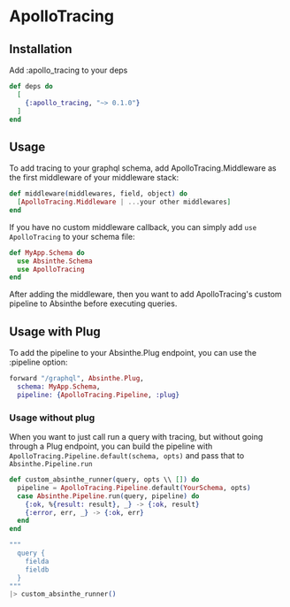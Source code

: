 # ApolloTracing

## Installation

Add :apollo_tracing to your deps
```elixir
def deps do
  [
    {:apollo_tracing, "~> 0.1.0"}
  ]
end
```

## Usage

To add tracing to your graphql schema, add ApolloTracing.Middleware as the
first middleware of your middleware stack:
```elixir
def middleware(middlewares, field, object) do
  [ApolloTracing.Middleware | ...your other middlewares]
end
```

If you have no custom middleware callback, you can simply add `use ApolloTracing` to your schema file:

```elixir
def MyApp.Schema do
  use Absinthe.Schema
  use ApolloTracing
end
```

After adding the middleware, then you want to add ApolloTracing's custom pipeline
to Absinthe before executing queries.

## Usage with Plug

To add the pipeline to your Absinthe.Plug endpoint, you can use the :pipeline option:
```elixir
forward "/graphql", Absinthe.Plug,
  schema: MyApp.Schema,
  pipeline: {ApolloTracing.Pipeline, :plug}
```

### Usage without plug
When you want to just call run a query with tracing, but without going through a Plug endpoint,
you can build the pipeline with `ApolloTracing.Pipeline.default(schema, opts)`
and pass that to `Absinthe.Pipeline.run`

```elixir
def custom_absinthe_runner(query, opts \\ []) do
  pipeline = ApolloTracing.Pipeline.default(YourSchema, opts)
  case Absinthe.Pipeline.run(query, pipeline) do
    {:ok, %{result: result}, _} -> {:ok, result}
    {:error, err, _} -> {:ok, err}
  end
end

"""
  query {
    fielda
    fieldb
  }
"""
|> custom_absinthe_runner()